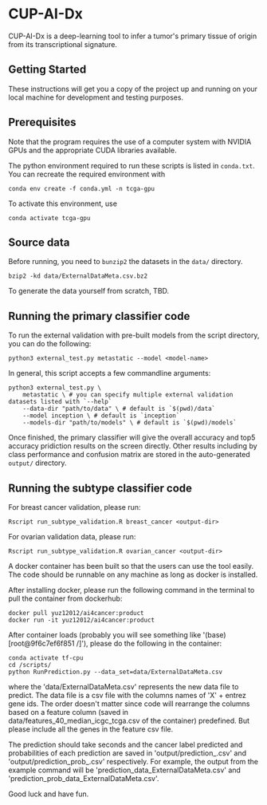 # CUP-AI-Dx

CUP-AI-Dx is a deep-learning tool to infer a tumor's primary tissue of origin from its transcriptional signature.

## Getting Started
These instructions will get you a copy of the project up and running on your
local machine for development and testing purposes. 

## Prerequisites

Note that the program requires the use of a computer system with NVIDIA GPUs and the
appropriate CUDA libraries available.

The python environment required to run these scripts is listed in `conda.txt`.
You can recreate the required environment with
```
conda env create -f conda.yml -n tcga-gpu
```
To activate this environment, use
```
conda activate tcga-gpu
```

## Source data

Before running, you need to `bunzip2` the datasets in the `data/` directory.
```
bzip2 -kd data/ExternalDataMeta.csv.bz2
 ```

To generate the data yourself from scratch, TBD.

## Running the primary classifier code

To run the external validation with pre-built models from the script directory, you can do
the following:
```
python3 external_test.py metastatic --model <model-name>
```
In general, this script accepts a few commandline arguments:
```
python3 external_test.py \
    metastatic \ # you can specify multiple external validation datasets listed with `--help`
    --data-dir "path/to/data" \ # default is `$(pwd)/data`
    --model inception \ # default is `inception`
    --models-dir "path/to/models" \ # default is `$(pwd)/models`
```
Once finished, the primary classifier will give the overall accuracy and top5 accuracy pridiction results on the screen directly. Other results including by class performance and confusion matrix are stored in the auto-generated `output/` directory.

## Running the subtype classifier code
For breast cancer validation, please run:

```
Rscript run_subtype_validation.R breast_cancer <output-dir>
```

For ovarian validation data, please run:
```
Rscript run_subtype_validation.R ovarian_cancer <output-dir>
```

A docker container has been built so that the users can use the tool easily. The code should be runnable on any machine as long as docker is installed.


After installing docker, please run the following command in the terminal to pull the container from dockerhub:

```
docker pull yuz12012/ai4cancer:product
docker run -it yuz12012/ai4cancer:product
```

After container loads (probably you will see something like '(base) [root@9f6c7ef6f851 /]'), please do the following in the container:

```
conda activate tf-cpu
cd /scripts/
python RunPrediction.py --data_set=data/ExternalDataMeta.csv
```

where the 'data/ExternalDataMeta.csv' represents the new data file to predict. The data file is a csv file with the columns names of 'X' + entrez gene ids. The order doesn't matter since code will rearrange the columns based on a feature column (saved in data/features_40_median_icgc_tcga.csv of the container) predefined. 
But please include all the genes in the feature csv file.

The prediction should take seconds and the cancer label predicted and probabilities of each prediction are saved in 'output/prediction_<data-file-name>.csv' and 'output/prediction_prob_<data-file-name>.csv' respectively.
For example, the output from the example command will be 'prediction_data_ExternalDataMeta.csv' and 'prediction_prob_data_ExternalDataMeta.csv'.

Good luck and have fun.









